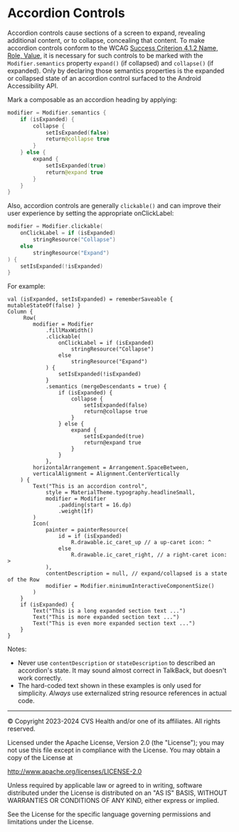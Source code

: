 # Accordion Controls
Accordion controls cause sections of a screen to expand, revealing additional content, or to collapse, concealing that content. To make accordion controls conform to the WCAG [Success Criterion 4.1.2 Name, Role, Value](https://www.w3.org/TR/WCAG22/#name-role-value), it is necessary for such controls to be marked with the `Modifier.semantics` property `expand()` (if collapsed) and `collapse()` (if expanded). Only by declaring those semantics properties is the expanded or collapsed state of an accordion control surfaced to the Android Accessibility API.

Mark a composable as an accordion heading by applying: 

```kotlin
modifier = Modifier.semantics {
    if (isExpanded) {
        collapse {
            setIsExpanded(false)
            return@collapse true
        }
    } else {
        expand {
            setIsExpanded(true)
            return@expand true
        }
    }
}
```

Also, accordion controls are generally `clickable()` and can improve their user experience by setting the appropriate onClickLabel:

```kotlin
modifier = Modifier.clickable(
    onClickLabel = if (isExpanded)
        stringResource("Collapse")
    else
        stringResource("Expand")
) {
    setIsExpanded(!isExpanded)
}
```

For example:

```
val (isExpanded, setIsExpanded) = rememberSaveable { mutableStateOf(false) }
Column {
     Row(
        modifier = Modifier
            .fillMaxWidth()
            .clickable(
                onClickLabel = if (isExpanded)
                    stringResource("Collapse")
                else
                    stringResource("Expand")
            ) {
                setIsExpanded(!isExpanded)
            }
            .semantics (mergeDescendants = true) {
                if (isExpanded) {
                    collapse {
                        setIsExpanded(false)
                        return@collapse true
                    }
                } else {
                    expand {
                        setIsExpanded(true)
                        return@expand true
                    }
                }
            },
        horizontalArrangement = Arrangement.SpaceBetween,
        verticalAlignment = Alignment.CenterVertically
    ) {
        Text("This is an accordion control",
            style = MaterialTheme.typography.headlineSmall,
            modifier = Modifier
                .padding(start = 16.dp)
                .weight(1f)
        )
        Icon(
            painter = painterResource(
                id = if (isExpanded)
                    R.drawable.ic_caret_up // a up-caret icon: ^
                else
                    R.drawable.ic_caret_right, // a right-caret icon: >
            ),
            contentDescription = null, // expand/collapsed is a state of the Row
            modifier = Modifier.minimumInteractiveComponentSize()
        )
    }
    if (isExpanded) {
        Text("This is a long expanded section text ...")
        Text("This is more expanded section text ...")
        Text("This is even more expanded section text ...")
    }
}
```

Notes:

* Never use `contentDescription` or `stateDescription` to described an accordion's state. It may sound almost correct in TalkBack, but doesn't work correctly.
* The hard-coded text shown in these examples is only used for simplicity. _Always_ use externalized string resource references in actual code.

----

© Copyright 2023-2024 CVS Health and/or one of its affiliates. All rights reserved.

Licensed under the Apache License, Version 2.0 (the "License");
you may not use this file except in compliance with the License.
You may obtain a copy of the License at

http://www.apache.org/licenses/LICENSE-2.0

Unless required by applicable law or agreed to in writing, software
distributed under the License is distributed on an "AS IS" BASIS,
WITHOUT WARRANTIES OR CONDITIONS OF ANY KIND, either express or implied.

See the License for the specific language governing permissions and
limitations under the License.